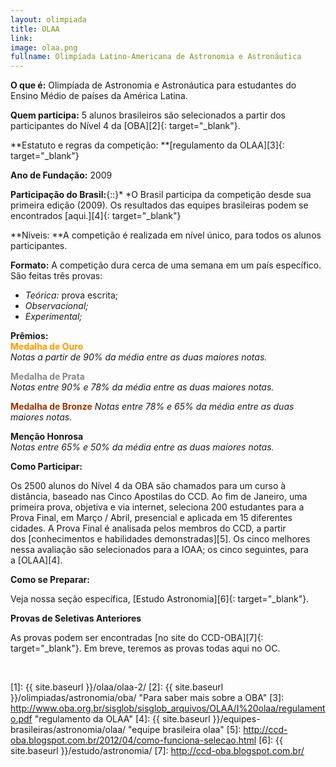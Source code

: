 ```yaml
---
layout: olimpiada
title: OLAA
link:  
image: olaa.png
fullname: Olimpíada Latino-Americana de Astronomia e Astronáutica
---
```



  
**O que é:** Olimpíada de Astronomia e Astronáutica para estudantes do
Ensino Médio de países da América Latina.

**Quem participa:** 5 alunos brasileiros são selecionados a partir dos
participantes do Nível 4 da [OBA][2]{: target="_blank"}.

**Estatuto e regras da competição: **[regulamento da OLAA][3]{:
target="_blank"}

**Ano de Fundação:** 2009  


**Participação do Brasil:**{::}* *O Brasil participa da competição desde
sua primeira edição (2009). Os resultados das equipes brasileiras podem
se encontrados [aqui.][4]{: target="_blank"}

**Níveis: **A competição é realizada em nível único, para todos os
alunos participantes.

**Formato:** A competição dura cerca de uma semana em um país
específico. São feitas três provas:

* *Teórica:* prova escrita;
* *Observacional;*
* *Experimental;*
  

  
**Prêmios:**  
<strong> <span style="color: #ff9900">Medalha de Ouro</span></strong>  
<em> Notas a partir de 90% da média entre as duas maiores notas.</em>

<strong> <span style="color: #888888">Medalha de Prata</span></strong>  
 <em> Notas entre 90% e 78% da média entre as duas maiores notas.</em>

<strong> <span style="color: #993300">Medalha de Bronze</span></strong> 
 <em> Notas entre 78% e 65% da média entre as duas maiores notas.</em>

**Menção Honrosa**  
 <em> Notas entre 65% e 50% da média entre as duas maiores notas.</em>

**Como Participar:**

Os 2500 alunos do Nível 4 da OBA são chamados para um curso à distância,
baseado nas Cinco Apostilas do CCD. Ao fim de Janeiro, uma primeira
prova, objetiva e via internet, seleciona 200 estudantes para a Prova
Final, em Março / Abril, presencial e aplicada em 15 diferentes cidades.
A Prova Final é analisada pelos membros do CCD, a partir
dos [conhecimentos e habilidades demonstradas][5]. Os cinco melhores
nessa avaliação são selecionados para a IOAA; os cinco seguintes, para
a [OLAA][4].

**Como se Preparar:**

Veja nossa seção específica, [Estudo Astronomia][6]{: target="_blank"}.

**Provas de Seletivas Anteriores**

As provas podem ser encontradas [no site do CCD-OBA][7]{:
target="_blank"}. Em breve, teremos as provas todas aqui no OC.


 



[1]: {{ site.baseurl }}/olaa/olaa-2/
[2]: {{ site.baseurl }}/olimpiadas/astronomia/oba/ "Para saber mais sobre a OBA"
[3]: http://www.oba.org.br/sisglob/sisglob_arquivos/OLAA/I%20olaa/regulamento.pdf "regulamento da OLAA"
[4]: {{ site.baseurl }}/equipes-brasileiras/astronomia/olaa/ "equipe brasileira olaa"
[5]: http://ccd-oba.blogspot.com.br/2012/04/como-funciona-selecao.html
[6]: {{ site.baseurl }}/estudo/astronomia/
[7]: http://ccd-oba.blogspot.com.br/

